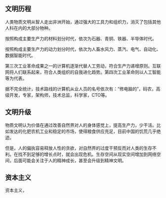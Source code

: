 ## 文明历程

人类物质文明从智人走出非洲开始，通过强大的工具力和组织力，消灭了包括其他人科在内的大部分物种。

按照构成主要生产力的材料划分时代，依次为石器、青铜、铁器、半导体时代。

按照构成主要生产力的动力划分时代，依次为人畜水风力、蒸汽、电气、自动化、数据智能时代。

第三次工业革命成果之一的计算机逐渐代替人工劳动，符合生产力递增原则。互联网将人们联系起来，符合人类组织的自我进化趋势。第四次工业革命则以人工智能等为代表。

据不完全统计，技术路线的计算机从业人员的名号依次有：“修电脑的”，码农，高级开发，专家，架构师，技术总监，科学家，CTO等。

## 文明升级

物质文明认为价值在通过改善自然界对人的身体感觉上，提高生产力，少干活。比如发达的化肥农机工业和稳定的市场，使得粮食供应充足，目前中国的饥荒几乎绝迹。

但是，人的偏执容易释放人性的贪欲，对自然界的过度干预反而对人类的生存不利。在找不到足够的增长点时，就会出现危机。生存空间从现实空间增加到网络空间，后面可能会关注于人的精神成长，甚至会升级到精神文明。

## 资本主义

资本主义，